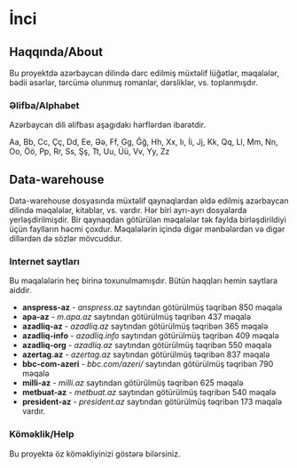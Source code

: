 # İnci

## Haqqında/About
Bu proyektdə azərbaycan dilində dərc edilmiş müxtəlif lüğətlər, məqalələr, bədii əsərlər, tərcümə olunmuş romanlar, dərsliklər, vs. toplanmışdır.

### Əlifba/Alphabet
Azərbaycan dili əlifbası aşagıdakı hərflərdən ibarətdir.

Aa, Bb, Cc, Çç, Dd, Ee, Əə, Ff, Gg, Ğğ, Hh, Xx, Iı, İi, Jj, Kk, Qq, Ll, Mm, Nn, Oo, Öö, Pp, Rr, Ss, Şş, Tt, Uu, Üü, Vv, Yy, Zz

## Data-warehouse
Data-warehouse dosyasında müxtəlif qaynaqlardan əldə edilmiş azərbaycan dilində məqalələr, kitablar, vs. vardır. Hər biri ayrı-ayrı dosyalarda yerləşdirilmişdir. Bir qaynaqdan götürülən məqalələr tək faylda birləşdirildiyi üçün faylların həcmi çoxdur.
Məqalələrin içində digər mənbələrdən və digər dillərdən də sözlər mövcuddur.

### Internet saytları
Bu məqalələrin heç birinə toxunulmamışdır. Bütün haqqları hemin saytlara aiddir.

- **anspress-az** - *anspress.az* saytından götürülmüş təqribən 850 məqalə
- **apa-az** - *m.apa.az* saytından götürülmüş təqribən 437 məqalə
- **azadliq-az** - *azadliq.az* saytından götürülmüş təqribən 365 məqalə
- **azadliq-info** - *azadliq.info* saytından götürülmüş təqribən 409 məqalə
- **azadliq-org** - *azadliq.az* saytından götürülmüş təqribən 550 məqalə
- **azertag.az** - *azertag.az* saytından götürülmüş təqribən 837 məqalə
- **bbc-com-azeri** - *bbc.com/azeri/* saytından götürülmüş təqribən 790 məqalə
- **milli-az** - *milli.az* saytından götürülmüş təqribən 625 məqalə
- **metbuat-az** - *metbuat.az* saytından götürülmüş təqribən 540 məqalə
- **president-az** - *president.az* saytından götürülmüş təqribən 173 məqalə vardır.


### Köməklik/Help
Bu proyektə öz köməkliyinizi göstərə bilərsiniz.
